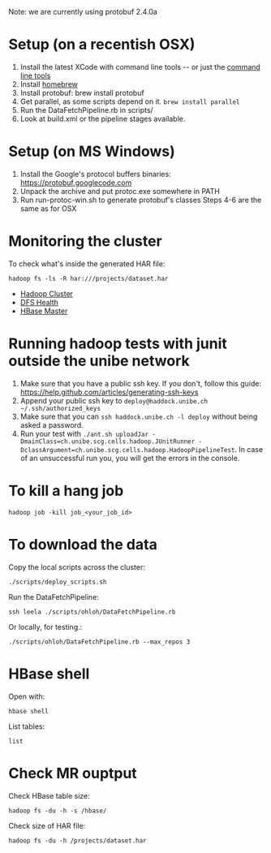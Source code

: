Note: we are currently using protobuf 2.4.0a

# Setup (on a recentish OSX) #

 1. Install the latest XCode with command line tools -- or just the [command line tools](https://medium.com/kr-projects/6e54e8c50dc8)
 2. Install [homebrew](http://mxcl.github.io/homebrew/)
 3. Install protobuf: brew install protobuf
 4. Get parallel, as some scripts depend on it. `brew install parallel`
 5. Run the DataFetchPipeline.rb in scripts/
 6. Look at build.xml or the pipeline stages available.

# Setup (on MS Windows) #

 1. Install the Google's protocol buffers binaries: https://protobuf.googlecode.com
 2. Unpack the archive and put protoc.exe somewhere in PATH
 3. Run run-protoc-win.sh to generate protobuf's classes
 Steps 4-6 are the same as for OSX

# Monitoring the cluster #
To check what's inside the generated HAR file:

	hadoop fs -ls -R har:///projects/dataset.har

- [Hadoop Cluster](http://haddock:8088)
- [DFS Health](http://haddock:50070)
- [HBase Master](http://leela:60010)

# Running hadoop tests with junit outside the unibe network #

 1. Make sure that you have a public ssh key. If you don't, follow this guide: https://help.github.com/articles/generating-ssh-keys
 2. Append your public ssh key to `deploy@haddock.unibe.ch ~/.ssh/authorized_keys`
 3. Make sure that you can `ssh haddock.unibe.ch -l deploy` without being asked a password.
 4. Run your test with `./ant.sh uploadJar -DmainClass=ch.unibe.scg.cells.hadoop.JUnitRunner -DclassArgument=ch.unibe.scg.cells.hadoop.HadoopPipelineTest`.
    In case of an unsuccessful run you, you will get the errors in the console.

# To kill a hang job #
	hadoop job -kill job_<your_job_id>

# To download the data #

Copy the local scripts across the cluster:

	./scripts/deploy_scripts.sh

Run the DataFetchPipeline:

	ssh leela ./scripts/ohloh/DataFetchPipeline.rb

Or locally, for testing.:

	./scripts/ohloh/DataFetchPipeline.rb --max_repos 3


# HBase shell #

Open with:

	hbase shell

List tables:

	list


# Check MR ouptput #

Check HBase table size:

	hadoop fs -du -h -s /hbase/

Check size of HAR file:

	hadoop fs -du -h /projects/dataset.har